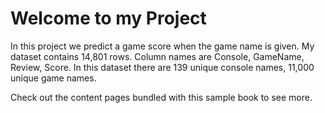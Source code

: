 # Welcome to my Project

In this project we predict a game score when the game name is given. My dataset contains 14,801 rows. Column names are Console, GameName, Review, Score. In this dataset there are 139 unique console names, 11,000 unique game names.

Check out the content pages bundled with this sample book to see more.

```{tableofcontents}
```
